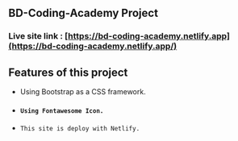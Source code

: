 ## BD-Coding-Academy Project

### Live site link : [https://bd-coding-academy.netlify.app](https://bd-coding-academy.netlify.app/)

## Features of this project
* Using Bootstrap as a CSS framework.
* #### `Using Fontawesome Icon.`
* `This site is deploy with Netlify.`